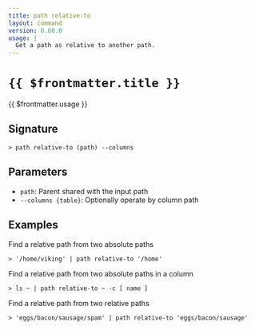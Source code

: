 ```yaml
---
title: path relative-to
layout: command
version: 0.60.0
usage: |
  Get a path as relative to another path.
---
```


# `{{ $frontmatter.title }}`

<div style='white-space: pre-wrap;'>{{ $frontmatter.usage }}</div>

## Signature

`> path relative-to (path) --columns`

## Parameters

- `path`: Parent shared with the input path
- `--columns {table}`: Optionally operate by column path

## Examples

Find a relative path from two absolute paths

```shell
> '/home/viking' | path relative-to '/home'
```

Find a relative path from two absolute paths in a column

```shell
> ls ~ | path relative-to ~ -c [ name ]
```

Find a relative path from two relative paths

```shell
> 'eggs/bacon/sausage/spam' | path relative-to 'eggs/bacon/sausage'
```

